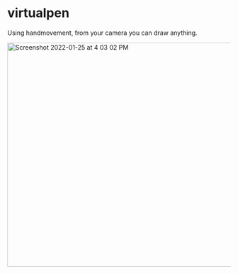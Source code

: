 # virtualpen

Using handmovement, from your camera you can draw anything.

<img width="505" alt="Screenshot 2022-01-25 at 4 03 02 PM" src="https://user-images.githubusercontent.com/78352429/150961317-0201730e-c0df-4f2e-bdfb-8f86cbbd20ef.png">

